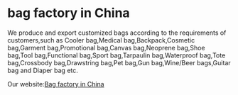 # bag factory in China

We produce and export customized bags according to the requirements of customers,such as Cooler bag,Medical bag,Backpack,Cosmetic bag,Garment bag,Promotional bag,Canvas bag,Neoprene bag,Shoe bag,Tool bag,Functional bag,Sport bag,Tarpaulin bag,Waterproof bag,Tote bag,Crossbody bag,Drawstring bag,Pet bag,Gun bag,Wine/Beer bags,Guitar bag and Diaper bag etc. 

Our website:[Bag factory in China](https://www.benshine-bags.com/)
